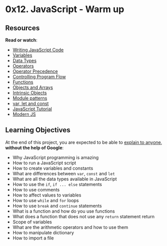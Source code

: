 # 0x12. JavaScript - Warm up


## Resources

**Read or watch**:

- [Writing JavaScript Code](https://intranet.alxswe.com/rltoken/3HLjEesLsmyWfRUWnxgUGg "Writing JavaScript Code")
- [Variables](https://intranet.alxswe.com/rltoken/zgOWmcpVLZFEmFlmuwayyg "Variables")
- [Data Types](https://intranet.alxswe.com/rltoken/VPd6JWaLrwOBzjAeXNAEqg "Data Types")
- [Operators](https://intranet.alxswe.com/rltoken/3HLjEesLsmyWfRUWnxgUGg "Operators")
- [Operator Precedence](https://intranet.alxswe.com/rltoken/PHtcJJk30gBNmlFQ9R4RVg "Operator Precedence")
- [Controlling Program Flow](https://intranet.alxswe.com/rltoken/tsreKcNh_KmTmLPHsfvJRw "Controlling Program Flow")
- [Functions](https://intranet.alxswe.com/rltoken/e3EfHIxICdIncGBwwIDbXQ "Functions")
- [Objects and Arrays](https://intranet.alxswe.com/rltoken/jg7IbvJpV2oLIKgqOAQH1g "Objects and Arrays")
- [Intrinsic Objects](https://intranet.alxswe.com/rltoken/jg7IbvJpV2oLIKgqOAQH1g "Intrinsic Objects")
- [Module patterns](https://intranet.alxswe.com/rltoken/g-MgvO09Ur02RhM63gVyXw "Module patterns")
- [var, let and const](https://intranet.alxswe.com/rltoken/gJi61GeJTRX0g-M0Rx-0Iw "var, let and const")
- [JavaScript Tutorial](https://intranet.alxswe.com/rltoken/Y8hkOcy5jO22lQGyF6_NiA "JavaScript Tutorial")
- [Modern JS](https://intranet.alxswe.com/rltoken/NZawtiBjWUpiojnrtVywNw "Modern JS")

## Learning Objectives

At the end of this project, you are expected to be able to [explain to anyone](https://intranet.alxswe.com/rltoken/UFSXQvb7c_45LRd6SdzFTg "explain to anyone"), **without the help of Google**:


- Why JavaScript programming is amazing
- How to run a JavaScript script
- How to create variables and constants
- What are differences between `var`, `const` and `let`
- What are all the data types available in JavaScript
- How to use the `if`, `if ... else` statements
- How to use comments
- How to affect values to variables
- How to use `while` and `for` loops
- How to use `break` and `continue` statements
- What is a function and how do you use functions
- What does a function that does not use any `return` statement return
- Scope of variables
- What are the arithmetic operators and how to use them
- How to manipulate dictionary
- How to import a file
